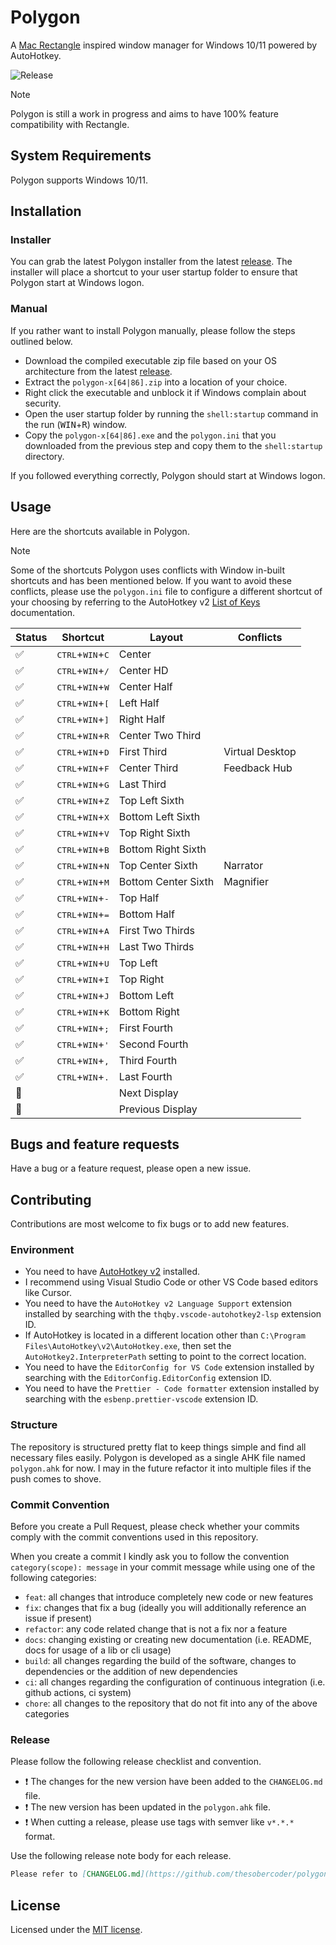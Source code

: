 # Polygon

A [Mac Rectangle](https://github.com/rxhanson/Rectangle) inspired window manager for Windows 10/11 powered by AutoHotkey.

![Release](https://github.com/thesobercoder/polygon/actions/workflows/release.yml/badge.svg)

> [!NOTE]
> Polygon is still a work in progress and aims to have 100% feature compatibility with Rectangle.

## System Requirements

Polygon supports Windows 10/11.

## Installation

### Installer

You can grab the latest Polygon installer from the latest [release](https://github.com/thesobercoder/polygon/releases/latest). The installer will place a shortcut to your user startup folder to ensure that Polygon start at Windows logon.

### Manual

If you rather want to install Polygon manually, please follow the steps outlined below.

- Download the compiled executable zip file based on your OS architecture from the latest [release](https://github.com/thesobercoder/polygon/releases/latest).
- Extract the `polygon-x[64|86].zip` into a location of your choice.
- Right click the executable and unblock it if Windows complain about security.
- Open the user startup folder by running the `shell:startup` command in the run (<kbd>WIN</kbd>+<kbd>R</kbd>) window.
- Copy the `polygon-x[64|86].exe` and the `polygon.ini` that you downloaded from the previous step and copy them to the `shell:startup` directory.

If you followed everything correctly, Polygon should start at Windows logon.

## Usage

Here are the shortcuts available in Polygon.

> [!NOTE]
> Some of the shortcuts Polygon uses conflicts with Window in-built shortcuts and has been mentioned below. If you want to avoid these conflicts, please use the `polygon.ini` file to configure a different shortcut of your choosing by referring to the AutoHotkey v2 [List of Keys](https://www.autohotkey.com/docs/v2/KeyList.htm) documentation.

| Status             | Shortcut                                    | Layout              | Conflicts       |
| ------------------ | ------------------------------------------- | ------------------- | --------------- |
| :white_check_mark: | <kbd>CTRL</kbd>+<kbd>WIN</kbd>+<kbd>C</kbd> | Center              |
| :white_check_mark: | <kbd>CTRL</kbd>+<kbd>WIN</kbd>+<kbd>/</kbd> | Center HD           |                 |
| :white_check_mark: | <kbd>CTRL</kbd>+<kbd>WIN</kbd>+<kbd>W</kbd> | Center Half         |                 |
| :white_check_mark: | <kbd>CTRL</kbd>+<kbd>WIN</kbd>+<kbd>[</kbd> | Left Half           |                 |
| :white_check_mark: | <kbd>CTRL</kbd>+<kbd>WIN</kbd>+<kbd>]</kbd> | Right Half          |                 |
| :white_check_mark: | <kbd>CTRL</kbd>+<kbd>WIN</kbd>+<kbd>R</kbd> | Center Two Third    |                 |
| :white_check_mark: | <kbd>CTRL</kbd>+<kbd>WIN</kbd>+<kbd>D</kbd> | First Third         | Virtual Desktop |
| :white_check_mark: | <kbd>CTRL</kbd>+<kbd>WIN</kbd>+<kbd>F</kbd> | Center Third        | Feedback Hub    |
| :white_check_mark: | <kbd>CTRL</kbd>+<kbd>WIN</kbd>+<kbd>G</kbd> | Last Third          |                 |
| :white_check_mark: | <kbd>CTRL</kbd>+<kbd>WIN</kbd>+<kbd>Z</kbd> | Top Left Sixth      |                 |
| :white_check_mark: | <kbd>CTRL</kbd>+<kbd>WIN</kbd>+<kbd>X</kbd> | Bottom Left Sixth   |                 |
| :white_check_mark: | <kbd>CTRL</kbd>+<kbd>WIN</kbd>+<kbd>V</kbd> | Top Right Sixth     |                 |
| :white_check_mark: | <kbd>CTRL</kbd>+<kbd>WIN</kbd>+<kbd>B</kbd> | Bottom Right Sixth  |                 |
| :white_check_mark: | <kbd>CTRL</kbd>+<kbd>WIN</kbd>+<kbd>N</kbd> | Top Center Sixth    | Narrator        |
| :white_check_mark: | <kbd>CTRL</kbd>+<kbd>WIN</kbd>+<kbd>M</kbd> | Bottom Center Sixth | Magnifier       |
| :white_check_mark: | <kbd>CTRL</kbd>+<kbd>WIN</kbd>+<kbd>-</kbd> | Top Half            |                 |
| :white_check_mark: | <kbd>CTRL</kbd>+<kbd>WIN</kbd>+<kbd>=</kbd> | Bottom Half         |                 |
| :white_check_mark: | <kbd>CTRL</kbd>+<kbd>WIN</kbd>+<kbd>A</kbd> | First Two Thirds    |                 |
| :white_check_mark: | <kbd>CTRL</kbd>+<kbd>WIN</kbd>+<kbd>H</kbd> | Last Two Thirds     |                 |
| :white_check_mark: | <kbd>CTRL</kbd>+<kbd>WIN</kbd>+<kbd>U</kbd> | Top Left            |                 |
| :white_check_mark: | <kbd>CTRL</kbd>+<kbd>WIN</kbd>+<kbd>I</kbd> | Top Right           |                 |
| :white_check_mark: | <kbd>CTRL</kbd>+<kbd>WIN</kbd>+<kbd>J</kbd> | Bottom Left         |                 |
| :white_check_mark: | <kbd>CTRL</kbd>+<kbd>WIN</kbd>+<kbd>K</kbd> | Bottom Right        |                 |
| :white_check_mark: | <kbd>CTRL</kbd>+<kbd>WIN</kbd>+<kbd>;</kbd> | First Fourth        |                 |
| :white_check_mark: | <kbd>CTRL</kbd>+<kbd>WIN</kbd>+<kbd>'</kbd> | Second Fourth       |                 |
| :white_check_mark: | <kbd>CTRL</kbd>+<kbd>WIN</kbd>+<kbd>,</kbd> | Third Fourth        |                 |
| :white_check_mark: | <kbd>CTRL</kbd>+<kbd>WIN</kbd>+<kbd>.</kbd> | Last Fourth         |                 |
| :construction:     |                                             | Next Display        |                 |
| :construction:     |                                             | Previous Display    |                 |

## Bugs and feature requests

Have a bug or a feature request, please open a new issue.

## Contributing

Contributions are most welcome to fix bugs or to add new features.

### Environment

- You need to have [AutoHotkey v2](https://github.com/AutoHotkey/AutoHotkey) installed.
- I recommend using Visual Studio Code or other VS Code based editors like Cursor.
- You need to have the `AutoHotkey v2 Language Support` extension installed by searching with the `thqby.vscode-autohotkey2-lsp` extension ID.
- If AutoHotkey is located in a different location other than `C:\Program Files\AutoHotkey\v2\AutoHotkey.exe`, then set the `AutoHotkey2.InterpreterPath` setting to point to the correct location.
- You need to have the `EditorConfig for VS Code` extension installed by searching with the `EditorConfig.EditorConfig` extension ID.
- You need to have the `Prettier - Code formatter` extension installed by searching with the `esbenp.prettier-vscode` extension ID.

### Structure

The repository is structured pretty flat to keep things simple and find all necessary files easily. Polygon is developed as a single AHK file named `polygon.ahk` for now. I may in the future refactor it into multiple files if the push comes to shove.

### Commit Convention

Before you create a Pull Request, please check whether your commits comply with the commit conventions used in this repository.

When you create a commit I kindly ask you to follow the convention `category(scope): message` in your commit message while using one of the following categories:

- `feat`: all changes that introduce completely new code or new features
- `fix`: changes that fix a bug (ideally you will additionally reference an issue if present)
- `refactor`: any code related change that is not a fix nor a feature
- `docs`: changing existing or creating new documentation (i.e. README, docs for usage of a lib or cli usage)
- `build`: all changes regarding the build of the software, changes to dependencies or the addition of new dependencies
- `ci`: all changes regarding the configuration of continuous integration (i.e. github actions, ci system)
- `chore`: all changes to the repository that do not fit into any of the above categories

### Release

Please follow the following release checklist and convention.

- :exclamation: The changes for the new version have been added to the `CHANGELOG.md` file.
- :exclamation: The new version has been updated in the `polygon.ahk` file.
- :exclamation: When cutting a release, please use tags with semver like `v*.*.*` format.

Use the following release note body for each release.

```md
Please refer to [CHANGELOG.md](https://github.com/thesobercoder/polygon/blob/main/CHANGELOG.md) for details.
```

## License

Licensed under the [MIT license](https://github.com/thesobercoder/polygon/blob/main/LICENSE).
